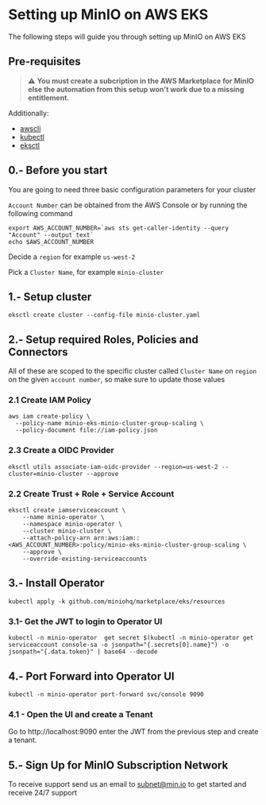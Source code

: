 # Setting up MinIO on AWS EKS

The following steps will guide you through setting up MinIO on AWS EKS

## Pre-requisites

> ⚠️ **You must create a subcription in the AWS Marketplace for MinIO else the automation from this setup won't work due to a missing entitlement.**


Additionally:

* [awscli](https://aws.amazon.com/cli/)
* [kubectl](https://kubernetes.io/docs/tasks/tools/)
* [eksctl](https://eksctl.io/introduction/#installation)

## 0.- Before you start

You are going to need three basic configuration parameters for your cluster

`Account Number` can be obtained from the AWS Console or by running the following command

```shell
export AWS_ACCOUNT_NUMBER=`aws sts get-caller-identity --query "Account" --output text` 
echo $AWS_ACCOUNT_NUMBER
```

Decide a `region` for example `us-west-2`

Pick a `Cluster Name`, for example `minio-cluster`

## 1.- Setup cluster

```shell
eksctl create cluster --config-file minio-cluster.yaml
```

## 2.- Setup required Roles, Policies and Connectors

All of these are scoped to the specific cluster called `Cluster Name` on `region` on the given `account number`, so make
sure to update those values

### 2.1 Create IAM Policy

```shell
aws iam create-policy \
  --policy-name minio-eks-minio-cluster-group-scaling \
  --policy-document file://iam-policy.json
```

### 2.3 Create a OIDC Provider

```shell
eksctl utils associate-iam-oidc-provider --region=us-west-2 --cluster=minio-cluster --approve
```

### 2.2 Create Trust + Role + Service Account

```shell
eksctl create iamserviceaccount \
    --name minio-operator \
    --namespace minio-operator \
    --cluster minio-cluster \
    --attach-policy-arn arn:aws:iam::<AWS_ACCOUNT_NUMBER>:policy/minio-eks-minio-cluster-group-scaling \
    --approve \
    --override-existing-serviceaccounts
```

## 3.- Install Operator

```shell
kubectl apply -k github.com/miniohq/marketplace/eks/resources 
```

### 3.1- Get the JWT to login to Operator UI

```shell
kubectl -n minio-operator  get secret $(kubectl -n minio-operator get serviceaccount console-sa -o jsonpath="{.secrets[0].name}") -o jsonpath="{.data.token}" | base64 --decode 
```

## 4.- Port Forward into Operator UI

```shell
kubectl -n minio-operator port-forward svc/console 9090
```

### 4.1 - Open the UI and create a Tenant

Go to http://localhost:9090 enter the JWT from the previous step and create a tenant.

## 5.- Sign Up for MinIO Subscription Network

To receive support send us an email to subnet@min.io to get started and receive 24/7 support 
